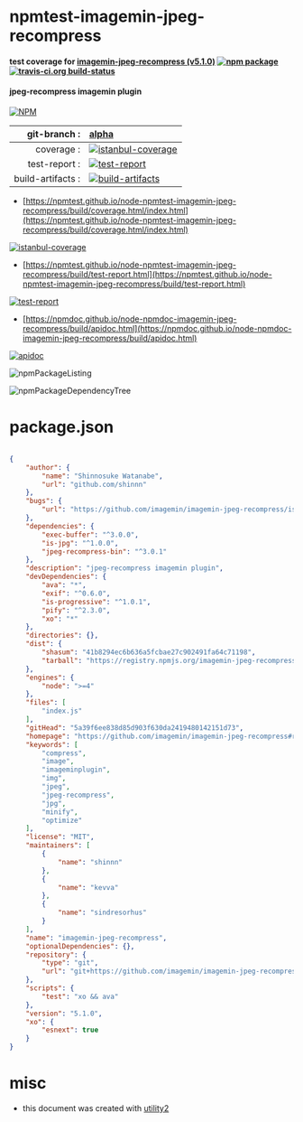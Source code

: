 # npmtest-imagemin-jpeg-recompress

#### test coverage for  [imagemin-jpeg-recompress (v5.1.0)](https://github.com/imagemin/imagemin-jpeg-recompress#readme)  [![npm package](https://img.shields.io/npm/v/npmtest-imagemin-jpeg-recompress.svg?style=flat-square)](https://www.npmjs.org/package/npmtest-imagemin-jpeg-recompress) [![travis-ci.org build-status](https://api.travis-ci.org/npmtest/node-npmtest-imagemin-jpeg-recompress.svg)](https://travis-ci.org/npmtest/node-npmtest-imagemin-jpeg-recompress)

#### jpeg-recompress imagemin plugin

[![NPM](https://nodei.co/npm/imagemin-jpeg-recompress.png?downloads=true&downloadRank=true&stars=true)](https://www.npmjs.com/package/imagemin-jpeg-recompress)

| git-branch : | [alpha](https://github.com/npmtest/node-npmtest-imagemin-jpeg-recompress/tree/alpha)|
|--:|:--|
| coverage : | [![istanbul-coverage](https://npmtest.github.io/node-npmtest-imagemin-jpeg-recompress/build/coverage.badge.svg)](https://npmtest.github.io/node-npmtest-imagemin-jpeg-recompress/build/coverage.html/index.html)|
| test-report : | [![test-report](https://npmtest.github.io/node-npmtest-imagemin-jpeg-recompress/build/test-report.badge.svg)](https://npmtest.github.io/node-npmtest-imagemin-jpeg-recompress/build/test-report.html)|
| build-artifacts : | [![build-artifacts](https://npmtest.github.io/node-npmtest-imagemin-jpeg-recompress/glyphicons_144_folder_open.png)](https://github.com/npmtest/node-npmtest-imagemin-jpeg-recompress/tree/gh-pages/build)|

- [https://npmtest.github.io/node-npmtest-imagemin-jpeg-recompress/build/coverage.html/index.html](https://npmtest.github.io/node-npmtest-imagemin-jpeg-recompress/build/coverage.html/index.html)

[![istanbul-coverage](https://npmtest.github.io/node-npmtest-imagemin-jpeg-recompress/build/screenCapture.buildCi.browser.%252Ftmp%252Fbuild%252Fcoverage.lib.html.png)](https://npmtest.github.io/node-npmtest-imagemin-jpeg-recompress/build/coverage.html/index.html)

- [https://npmtest.github.io/node-npmtest-imagemin-jpeg-recompress/build/test-report.html](https://npmtest.github.io/node-npmtest-imagemin-jpeg-recompress/build/test-report.html)

[![test-report](https://npmtest.github.io/node-npmtest-imagemin-jpeg-recompress/build/screenCapture.buildCi.browser.%252Ftmp%252Fbuild%252Ftest-report.html.png)](https://npmtest.github.io/node-npmtest-imagemin-jpeg-recompress/build/test-report.html)

- [https://npmdoc.github.io/node-npmdoc-imagemin-jpeg-recompress/build/apidoc.html](https://npmdoc.github.io/node-npmdoc-imagemin-jpeg-recompress/build/apidoc.html)

[![apidoc](https://npmdoc.github.io/node-npmdoc-imagemin-jpeg-recompress/build/screenCapture.buildCi.browser.%252Ftmp%252Fbuild%252Fapidoc.html.png)](https://npmdoc.github.io/node-npmdoc-imagemin-jpeg-recompress/build/apidoc.html)

![npmPackageListing](https://npmtest.github.io/node-npmtest-imagemin-jpeg-recompress/build/screenCapture.npmPackageListing.svg)

![npmPackageDependencyTree](https://npmtest.github.io/node-npmtest-imagemin-jpeg-recompress/build/screenCapture.npmPackageDependencyTree.svg)



# package.json

```json

{
    "author": {
        "name": "Shinnosuke Watanabe",
        "url": "github.com/shinnn"
    },
    "bugs": {
        "url": "https://github.com/imagemin/imagemin-jpeg-recompress/issues"
    },
    "dependencies": {
        "exec-buffer": "^3.0.0",
        "is-jpg": "^1.0.0",
        "jpeg-recompress-bin": "^3.0.1"
    },
    "description": "jpeg-recompress imagemin plugin",
    "devDependencies": {
        "ava": "*",
        "exif": "^0.6.0",
        "is-progressive": "^1.0.1",
        "pify": "^2.3.0",
        "xo": "*"
    },
    "directories": {},
    "dist": {
        "shasum": "41b8294ec6b636a5fcbae27c902491fa64c71198",
        "tarball": "https://registry.npmjs.org/imagemin-jpeg-recompress/-/imagemin-jpeg-recompress-5.1.0.tgz"
    },
    "engines": {
        "node": ">=4"
    },
    "files": [
        "index.js"
    ],
    "gitHead": "5a39f6ee838d85d903f630da2419480142151d73",
    "homepage": "https://github.com/imagemin/imagemin-jpeg-recompress#readme",
    "keywords": [
        "compress",
        "image",
        "imageminplugin",
        "img",
        "jpeg",
        "jpeg-recompress",
        "jpg",
        "minify",
        "optimize"
    ],
    "license": "MIT",
    "maintainers": [
        {
            "name": "shinnn"
        },
        {
            "name": "kevva"
        },
        {
            "name": "sindresorhus"
        }
    ],
    "name": "imagemin-jpeg-recompress",
    "optionalDependencies": {},
    "repository": {
        "type": "git",
        "url": "git+https://github.com/imagemin/imagemin-jpeg-recompress.git"
    },
    "scripts": {
        "test": "xo && ava"
    },
    "version": "5.1.0",
    "xo": {
        "esnext": true
    }
}
```



# misc
- this document was created with [utility2](https://github.com/kaizhu256/node-utility2)
